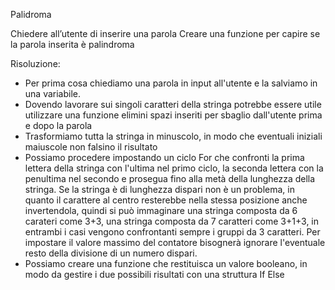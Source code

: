 Palidroma

Chiedere all’utente di inserire una parola
Creare una funzione per capire se la parola inserita è palindroma

Risoluzione:

- Per prima cosa chiediamo una parola in input all'utente e la salviamo in una variabile.
- Dovendo lavorare sui singoli caratteri della stringa potrebbe essere utile utilizzare una funzione elimini spazi inseriti per sbaglio dall'utente prima e dopo la parola
- Trasformiamo tutta la stringa in minuscolo, in modo che eventuali iniziali maiuscole non falsino il risultato
- Possiamo procedere impostando un ciclo For che confronti la prima lettera della stringa con l'ultima nel primo ciclo, la seconda lettera con la penultima nel secondo e prosegua fino alla metà della lunghezza della stringa.
Se la stringa è di lunghezza dispari non è un problema, in quanto il carattere al centro resterebbe nella stessa posizione anche invertendola, quindi si può immaginare una stringa composta da 6 carateri come 3+3, una stringa composta da 7 caratteri come 3+1+3, in entrambi i casi vengono confrontanti sempre i gruppi da 3 caratteri. 
Per impostare il valore massimo del contatore bisognerà ignorare l'eventuale resto della divisione di un numero dispari.
- Possiamo creare una funzione che restituisca un valore booleano, in modo da gestire i due possibili risultati con una struttura If Else